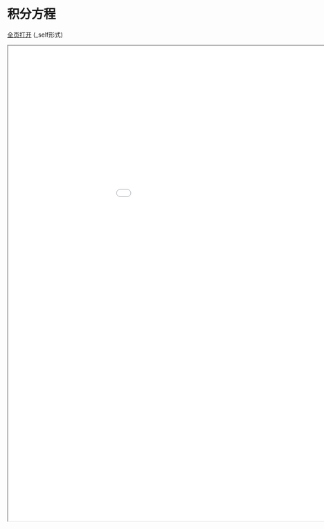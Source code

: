 
# 积分方程
[全页打开](/texpdf/part-de-chap-oie.pdf) (_self形式)
<div class="pdf-class">
    <iframe  src=/texpdf/part-de-chap-oie.pdf width="1100" height="1100">
    </iframe>
</div>
